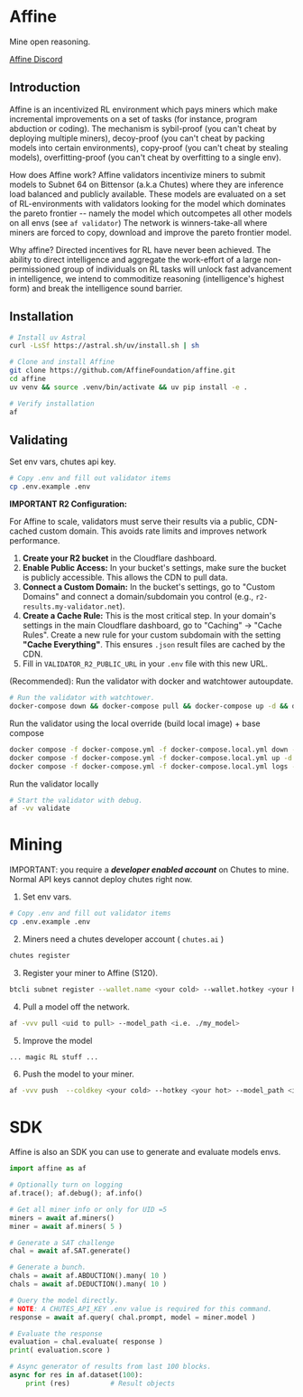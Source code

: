 # Affine

Mine open reasoning.

[Affine Discord](https://discord.com/invite/3T9X4Yn23e)

## Introduction

Affine is an incentivized RL environment which pays miners which make incremental improvements on a set of tasks (for instance, program abduction or coding). The mechanism is sybil-proof (you can't cheat by deploying multiple miners), decoy-proof (you can't cheat by packing models into certain environments), copy-proof (you can't cheat by stealing models), overfitting-proof (you can't cheat by overfitting to a single env).

How does Affine work? Affine validators incentivize miners to submit models to Subnet 64 on Bittensor (a.k.a Chutes) where they are inference load balanced and publicly available. These models are evaluated on a set of RL-environments with validators looking for the model which dominates the pareto frontier -- namely the model which outcompetes all other models on all envs (see `af validator`) The network is winners-take-all where miners are forced to copy, download and improve the pareto frontier model.

Why affine? Directed incentives for RL have never been achieved. The ability to direct intelligence and aggregate the work-effort of a large non-permissioned group of individuals on RL tasks will unlock fast advancement in intelligence, we intend to commoditize reasoning (intelligence's highest form) and break the intelligence sound barrier.

## Installation
```bash
# Install uv Astral
curl -LsSf https://astral.sh/uv/install.sh | sh

# Clone and install Affine
git clone https://github.com/AffineFoundation/affine.git
cd affine
uv venv && source .venv/bin/activate && uv pip install -e .

# Verify installation
af
```

## Validating

Set env vars, chutes api key.
```bash
# Copy .env and fill out validator items
cp .env.example .env
```

**IMPORTANT R2 Configuration:**

For Affine to scale, validators must serve their results via a public, CDN-cached custom domain. This avoids rate limits and improves network performance.

1.  **Create your R2 bucket** in the Cloudflare dashboard.
2.  **Enable Public Access:** In your bucket's settings, make sure the bucket is publicly accessible. This allows the CDN to pull data.
3.  **Connect a Custom Domain:** In the bucket's settings, go to "Custom Domains" and connect a domain/subdomain you control (e.g., `r2-results.my-validator.net`).
4.  **Create a Cache Rule:** This is the most critical step. In your domain's settings in the main Cloudflare dashboard, go to "Caching" -> "Cache Rules". Create a new rule for your custom subdomain with the setting **"Cache Everything"**. This ensures `.json` result files are cached by the CDN.
5.  Fill in `VALIDATOR_R2_PUBLIC_URL` in your `.env` file with this new URL.

(Recommended): Run the validator with docker and watchtower autoupdate.
```bash
# Run the validator with watchtower.
docker-compose down && docker-compose pull && docker-compose up -d && docker-compose logs -f
```

Run the validator using the local override (build local image) + base compose
```bash
docker compose -f docker-compose.yml -f docker-compose.local.yml down --remove-orphans
docker compose -f docker-compose.yml -f docker-compose.local.yml up -d --build --remove-orphans
docker compose -f docker-compose.yml -f docker-compose.local.yml logs -f
```

Run the validator locally
```bash
# Start the validator with debug.
af -vv validate
```

# Mining

IMPORTANT: you require a ***developer enabled account*** on Chutes to mine. Normal API keys cannot deploy chutes right now.

1. Set env vars.
```bash
# Copy .env and fill out validator items
cp .env.example .env
```

2. Miners need a chutes developer account ( `chutes.ai` )
```bash
chutes register
```

3. Register your miner to Affine (S120).
```bash
btcli subnet register --wallet.name <your cold> --wallet.hotkey <your hot>
```

4. Pull a model off the network.
```bash
af -vvv pull <uid to pull> --model_path <i.e. ./my_model>
```

5. Improve the model
```bash
... magic RL stuff ...
```

6. Push the model to your miner.
```bash
af -vvv push  --coldkey <your cold> --hotkey <your hot> --model_path <i.e. ./my_model>
```


# SDK
Affine is also an SDK you can use to generate and evaluate models envs.
```python
import affine as af

# Optionally turn on logging 
af.trace(); af.debug(); af.info()

# Get all miner info or only for UID =5
miners = await af.miners()
miner = await af.miners( 5 )

# Generate a SAT challenge
chal = await af.SAT.generate() 

# Generate a bunch.
chals = await af.ABDUCTION().many( 10 )
chals = await af.DEDUCTION().many( 10 )

# Query the model directly.
# NOTE: A CHUTES_API_KEY .env value is required for this command.
response = await af.query( chal.prompt, model = miner.model )

# Evaluate the response
evaluation = chal.evaluate( response ) 
print( evaluation.score )

# Async generator of results from last 100 blocks.
async for res in af.dataset(100):
    print (res)          # Result objects
```
